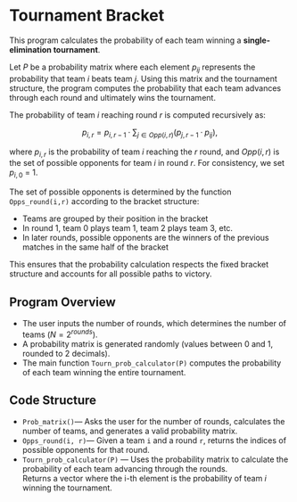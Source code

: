 # Tournament Bracket  

This program calculates the probability of each team winning a **single-elimination tournament**.  

Let $P$ be a probability matrix where each element $p_{ij}$ represents the probability that team $i$ beats team $j$. Using this matrix and the tournament structure, the program computes the probability that each team advances through each round and ultimately wins the tournament.  

The probability of team $i$ reaching round $r$ is computed recursively as:

$$p_{i,r} = p_{i,r-1} · \sum_{j \in Opp(i,r)} (p_{j,r-1} · p_{ij}),$$

where  $p_{i,r}$ is the probability of team $i$ reaching the $r$ round, and $Opp(i,r)$ is the set of possible opponents for team $i$ in round $r$. For consistency, we set $p_{i,0}$ = 1.

The set of possible opponents is determined by the function `Opps_round(i,r)` according to the bracket structure: 

- Teams are grouped by their position in the bracket  
- In round 1, team 0 plays team 1, team 2 plays team 3, etc.  
- In later rounds, possible opponents are the winners of the previous matches in the same half of the bracket  

This ensures that the probability calculation respects the fixed bracket structure and accounts for all possible paths to victory.

## Program Overview  
 
- The user inputs the number of rounds, which determines the number of teams ($N = 2^{rounds}$).  
- A probability matrix is generated randomly (values between 0 and 1, rounded to 2 decimals).  
- The main function `Tourn_prob_calculator(P)` computes the probability of each team winning the entire tournament.  

## Code Structure  

- `Prob_matrix()`—  Asks the user for the number of rounds, calculates the number of teams, and generates a valid probability matrix.  
- `Opps_round(i, r)`— Given a team `i` and a round `r`, returns the indices of possible opponents for that round.  
- `Tourn_prob_calculator(P)` — Uses the probability matrix to calculate the probability of each team advancing through the rounds.  
  Returns a vector where the i-th element is the probability of team *i* winning the tournament.  
